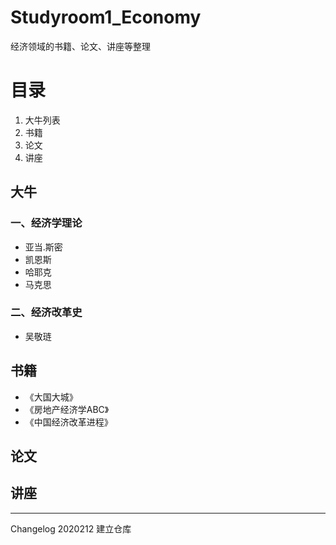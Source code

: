 # Studyroom1_Economy
经济领域的书籍、论文、讲座等整理
# 目录
1. 大牛列表
2. 书籍
3. 论文
4. 讲座
## 大牛
### 一、经济学理论
- 亚当.斯密
- 凯恩斯
- 哈耶克
- 马克思
### 二、经济改革史
- 吴敬琏
## 书籍
- 《大国大城》
- 《房地产经济学ABC》
- 《中国经济改革进程》 
## 论文

## 讲座



---
Changelog
2020212 建立仓库
